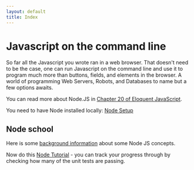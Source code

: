 ```yaml
---
layout: default
title: Index
---
```


# Javascript on the command line

So far all the Javascript you wrote ran in a web browser. That doesn't need to be the case, one can run Javascript on the command line and use it to program much more than buttons, fields, and elements in the browser. A world of programming Web Servers, Robots, and Databases to name but a few options awaits.

You can read more about Node.JS in [Chapter 20 of Eloquent JavaScript](http://eloquentjavascript.net/20_node.html).

You need to have Node installed locally: [Node Setup](NodeSetup.html)

## Node school

Here is some [background information](NodeBackground.html) about some Node JS concepts.

Now do this [Node Tutorial](/node-tutorial/index.html) - you can track your progress through by checking how many of the unit tests are passing.
